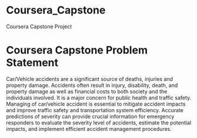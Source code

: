 # Coursera_Capstone
Coursera Capstone Project


# Coursera Capstone Problem Statement
Car/Vehicle accidents are a significant source of deaths, injuries and property damage. Accidents often result in injury, disability, death, and property damage as well as financial costs to both society and the individuals involved. It is a major concern for public health and traffic safety. Managing of car/vehicle accident is essential to mitigate accident impacts and improve traffic safety and transportation system efficiency. Accurate predictions of severity can provide crucial information for emergency responders to evaluate the severity level of accidents, estimate the potential impacts, and implement efficient accident management procedures.
